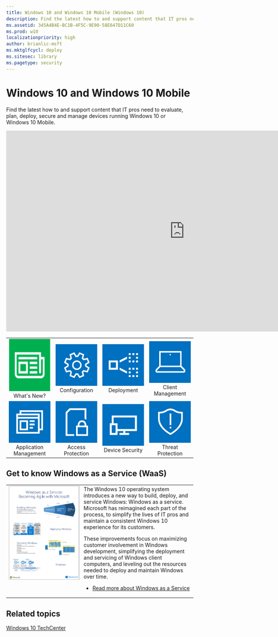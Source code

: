 ```yaml
---
title: Windows 10 and Windows 10 Mobile (Windows 10)
description: Find the latest how to and support content that IT pros need to evaluate, plan, deploy, secure and manage devices running Windows 10 or Windows 10 Mobile.
ms.assetid: 345A4B4E-BC1B-4F5C-9E90-58E647D11C60
ms.prod: w10
localizationpriority: high
author: brianlic-msft
ms.mktglfcycl: deploy
ms.sitesec: library
ms.pagetype: security
---
```


# Windows 10 and Windows 10 Mobile

Find the latest how to and support content that IT pros need to evaluate, plan, deploy, secure and manage devices running Windows 10 or Windows 10 Mobile.

<center>
<iframe src="https://channel9.msdn.com/Events/Ignite/Australia-2017/WIN212/player" width="960" height="540" allowFullScreen frameBorder="0"></iframe></center>

<table border="0" width="100%" align='center'>
  <tr style="text-align:center;">
    <td align="center" style="width:25%; border:0;">
      <a href="/windows/whats-new/whats-new-windows-10-version-1703"> 
        <img src="images/whats-new-highlight.png" width='142' height='142' alt="Read what's new in Windows 10" title="whats new icon" />
      </a>
      <br/>What's New?
    </td>
     <td align="center" style="width:25%; border:0;">
      <a href="/windows/configuration/index">
        <img src="images/configuration.png" alt="Configure Windows 10 in your enterprise" title="Configure Windows 10" />
      </a>
      <br/>Configuration
    </td>
    <td align="center" style="width:25%; border:0;">
      <a href="/windows/deployment/index">
        <img src="images/deployment.png" alt="W10 deployment" title="W10 deployment" />
      </a>
      <br/>Deployment
    </td>
       <td align="center" style="width:25%; border:0;">
      <a href="/windows/client-management/index">
        <img src="images/client-management.png" alt="W10 client management" title="client management icon" />
      </a>
      <br/>Client Management
    </td>
  </tr>
  <tr style="text-align:center;">
    <td align="center" style="width:25%; border:0;">
      <a href="/windows/application-management/index">
        <img src="images/application-management.png" alt="Manage application in your Windows 10 enterprise deployment" title="application management icon" />
      </a>
      <br/>Application Management
    </td>
    <td align="center" style="width:25%; border:0;">
      <a href="/windows/access-protection/index">
        <img src="images/access-protection.png" alt="W10 Access Protection" title="W10 Access Protection" />
      </a>
      <br/>Access Protection
    </td>
    <td align="center" style="width:25%; border:0;">
      <a href="/windows/device-security/index">
        <img src="images/device-security.png" alt="W10 device security" title="W10 device security" />
      </a>
      <br/>Device Security
    </td>
    <td align="center" style="width:25%; border:0;">
      <a href="/windows/threat-protection/index">
        <img src="images/threat-protection.png" alt="W10 Threat Protection" title="W10 Threat Protection" />
      </a>
      <br/>Threat Protection
    </td>
  </tr>
</table>

## Get to know Windows as a Service (WaaS)
<table border="0" width="100%" align='center'>
<tr>
<td valign=top style='width:40%; border:0;'><center><img style='border:thin silver solid' src="images/w10-WaaS-poster.png" alt="Get to know Windows as a Service (WaaS) " title="Get to know Windows as a Service (WaaS)" /></center></td>
  <td valign=top style='width:60%; border:0;'>The Windows 10 operating system introduces a new way to build, deploy, and service Windows: Windows as a service. Microsoft has reimagined each part of the process, to simplify the lives of IT pros and maintain a consistent Windows 10 experience for its customers.

  These improvements focus on maximizing customer involvement in Windows development, simplifying the deployment and servicing of Windows client computers, and leveling out the resources needed to deploy and maintain Windows over time.
  
  - <a href='/windows/deployment/update/waas-overview'>Read more about Windows as a Service</a>

  </td>
</tr>
<table>

## Related topics
[Windows 10 TechCenter](https://go.microsoft.com/fwlink/?LinkId=620009)

 


 
